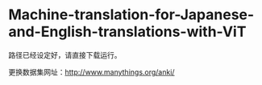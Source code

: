 # Machine-translation-for-Japanese-and-English-translations-with-ViT

路径已经设定好，请直接下载运行。

更换数据集网址：http://www.manythings.org/anki/
